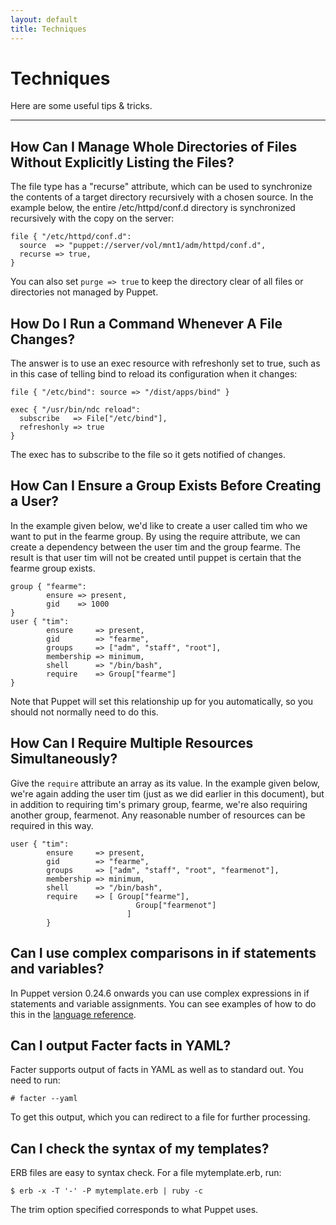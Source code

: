 ```yaml
---
layout: default
title: Techniques
---
```


Techniques
==========

Here are some useful tips & tricks.

* * *

## How Can I Manage Whole Directories of Files Without Explicitly Listing the Files?

The file type has a "recurse" attribute, which can be used to
synchronize the contents of a target directory recursively with a
chosen source. In the example below, the entire /etc/httpd/conf.d
directory is synchronized recursively with the copy on the server:

    file { "/etc/httpd/conf.d":
      source  => "puppet://server/vol/mnt1/adm/httpd/conf.d",
      recurse => true,
    }

You can also set `purge => true` to keep the directory clear of all files or
directories not managed by Puppet.

## How Do I Run a Command Whenever A File Changes?

The answer is to use an exec resource with refreshonly set to true,
such as in this case of telling bind to reload its configuration
when it changes:

    file { "/etc/bind": source => "/dist/apps/bind" }

    exec { "/usr/bin/ndc reload":
      subscribe   => File["/etc/bind"],
      refreshonly => true
    }

The exec has to subscribe to the file so it gets notified of
changes.

## How Can I Ensure a Group Exists Before Creating a User?

In the example given below, we'd like to create a user called tim
who we want to put in the fearme group. By using the require
attribute, we can create a dependency between the user tim and the
group fearme. The result is that user tim will not be created until
puppet is certain that the fearme group exists.

    group { "fearme":
            ensure => present,
            gid    => 1000
    }
    user { "tim":
            ensure     => present,
            gid        => "fearme",
            groups     => ["adm", "staff", "root"],
            membership => minimum,
            shell      => "/bin/bash",
            require    => Group["fearme"]
    }

Note that Puppet will set this relationship up for you
automatically, so you should not normally need to do this.

## How Can I Require Multiple Resources Simultaneously?

Give the `require` attribute an array as its value.
In the example given below, we're again adding the user tim (just
as we did earlier in this document), but in addition to requiring
tim's primary group, fearme, we're also requiring another group,
fearmenot. Any reasonable number of resources can be required in
this way.

    user { "tim":
            ensure     => present,
            gid        => "fearme",
            groups     => ["adm", "staff", "root", "fearmenot"],
            membership => minimum,
            shell      => "/bin/bash",
            require    => [ Group["fearme"],
                                Group["fearmenot"]
                              ]
            }

## Can I use complex comparisons in if statements and variables?

In Puppet version 0.24.6 onwards you can use complex expressions in
if statements and variable assignments. You can see examples of how
to do this in the [language reference](/puppet/latest/reference/lang_expressions.html).

## Can I output Facter facts in YAML?

Facter supports output of facts in YAML as well as to standard out.
You need to run:

    # facter --yaml

To get this output, which you can redirect to a file for further
processing.

## Can I check the syntax of my templates?

ERB files are easy to syntax check. For a file mytemplate.erb,
run:

    $ erb -x -T '-' -P mytemplate.erb | ruby -c

The trim option specified corresponds to what Puppet uses.

